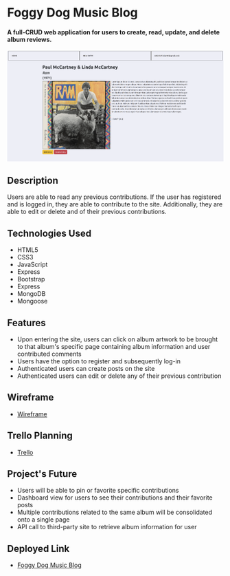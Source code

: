 # Foggy Dog Music Blog

#### A full-CRUD web application for users to create, read, update, and delete album reviews.

<img src='./media/images/show.png' alt='Show Page'>

## Description

Users are able to read any previous contributions. If the user has registered and is logged in, they are able to contribute to the site. Additionally, they are able to edit or delete and of their previous contributions.

## Technologies Used

- HTML5
- CSS3
- JavaScript
- Express
- Bootstrap
- Express
- MongoDB
- Mongoose

## Features

- Upon entering the site, users can click on album artwork to be brought to that album's specific page containing album information and user contributed comments
- Users have the option to register and subsequently log-in
- Authenticated users can create posts on the site
- Authenticated users can edit or delete any of their previous contribution

## Wireframe

- <a href='https://trello.com/b/S2Vh9DSH/project-2-music-blog'>Wireframe</a>

## Trello Planning

- <a href='https://trello.com/b/S2Vh9DSH/project-2-music-blog'>Trello</a>

## Project's Future

- Users will be able to pin or favorite specific contributions
- Dashboard view for users to see their contributions and their favorite posts
- Multiple contributions related to the same album will be consolidated onto a single page
- API call to third-party site to retrieve album information for user

## Deployed Link

- <a href='https://foggy-dog-music-blog.herokuapp.com/' target="_blank">Foggy Dog Music Blog</a>
